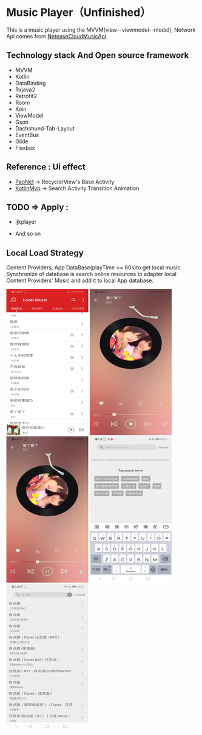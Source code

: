 # Music Player（Unfinished）
This is a music player using the MVVM(view--viewmodel--model), Network Api comes from [NeteaseCloudMusicApi](https://binaryify.github.io/NeteaseCloudMusicApi/#/?id=neteasecloudmusicapi).

## Technology stack And Open source framework

* MVVM
* Kotlin
* DataBinding
* Rxjava2
* Retrofit2
* Room
* Koin
* ViewModel
* Gson
* Dachshund-Tab-Layout
* EventBus
* Glide
* Flexbox

## Reference : Ui effect
* [PaoNet](https://github.com/ditclear/PaoNet) -> RecyclerView's Base Activity
* [KotlinMvp](https://github.com/git-xuhao/KotlinMvp) -> Search Activity Transition Animation

## TODO => Apply : 
* Ijkplayer

* And so on

## Local Load Strategy
Content Providers, App DataBase(playTime >= 60s)to get local music. 
Synchronize of database is search online resources to adapter local Content Providers' Music and add it to local App database.

<img src="display/demo1.jpg" alt="screenshot" title="screenshot" width="216" height="384"> <img 
src="display/demo2.jpg" alt="screenshot" title="screenshot" width="216"  height="384">
<img src="display/demo3.jpg" alt="screenshot" title="screenshot" width="216" height="384"> <img 
src="display/demo4.jpg" alt="screenshot" title="screenshot" width="216"  height="384">
<img src="display/demo5.jpg" alt="screenshot" title="screenshot" width="216"  height="384">


